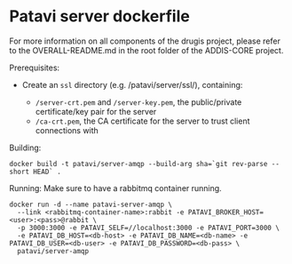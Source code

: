 

Patavi server dockerfile
========================

For more information on all components of the drugis project, please refer to the OVERALL-README.md in the root folder of the ADDIS-CORE project.

Prerequisites:

 - Create an `ssl` directory (e.g. /patavi/server/ssl/), containing:

   - `/server-crt.pem` and `/server-key.pem`, the public/private certificate/key pair for the server
   - `/ca-crt.pem`, the CA certificate for the server to trust client connections with

Building:

```
docker build -t patavi/server-amqp --build-arg sha=`git rev-parse --short HEAD` .
```

Running:
Make sure to have a rabbitmq container running.

```
docker run -d --name patavi-server-amqp \
  --link <rabbitmq-container-name>:rabbit -e PATAVI_BROKER_HOST=<user>:<pass>@rabbit \
  -p 3000:3000 -e PATAVI_SELF=//localhost:3000 -e PATAVI_PORT=3000 \
  -e PATAVI_DB_HOST=<db-host> -e PATAVI_DB_NAME=<db-name> -e PATAVI_DB_USER=<db-user> -e PATAVI_DB_PASSWORD=<db-pass> \
  patavi/server-amqp
```
